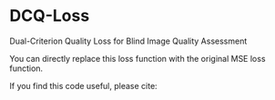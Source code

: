 # DCQ-Loss
Dual-Criterion Quality Loss for Blind Image Quality Assessment


You can directly replace this loss function with the original MSE loss function. 

If you find this code useful, please cite:
